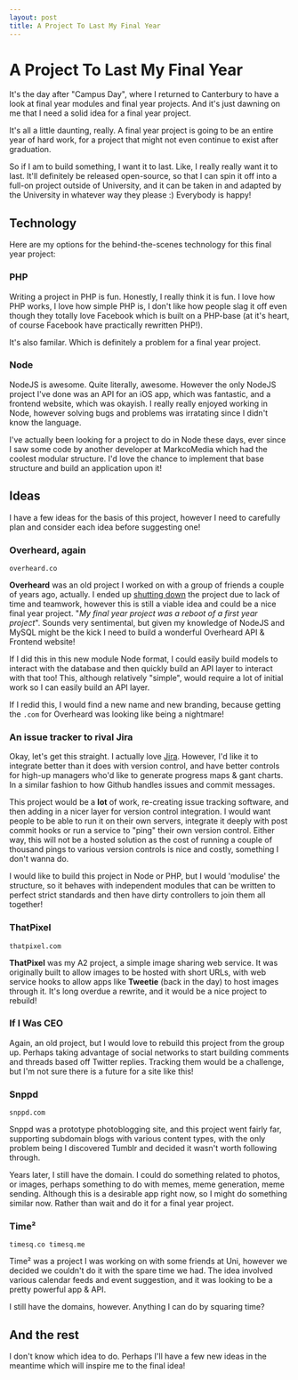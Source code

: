 ```yaml
---
layout: post
title: A Project To Last My Final Year
---
```


# A Project To Last My Final Year

It's the day after "Campus Day", where I returned to Canterbury to have a look at final year modules and final year projects. And it's just dawning on me that I need a solid idea for a final year project.

It's all a little daunting, really. A final year project is going to be an entire year of hard work, for a project that might not even continue to exist after graduation.

So if I am to build something, I want it to last. Like, I really really want it to last. It'll definitely be released open-source, so that I can spin it off into a full-on project outside of University, and it can be taken in and adapted by the University in whatever way they please :) Everybody is happy!

## Technology

Here are my options for the behind-the-scenes technology for this final year project:

### PHP

Writing a project in PHP is fun. Honestly, I really think it is fun. I love how PHP works, I love how simple PHP is, I don't like how people slag it off even though they totally love Facebook which is built on a PHP-base (at it's heart, of course Facebook have practically rewritten PHP!).

It's also familar. Which is definitely a problem for a final year project.

### Node

NodeJS is awesome. Quite literally, awesome. However the only NodeJS project I've done was an API for an iOS app, which was fantastic, and a frontend website, which was okayish. I really really enjoyed working in Node, however solving bugs and problems was irratating since I didn't know the language.

I've actually been looking for a project to do in Node these days, ever since I saw some code by another developer at MarkcoMedia which had the coolest modular structure. I'd love the chance to implement that base structure and build an application upon it!

## Ideas

I have a few ideas for the basis of this project, however I need to carefully plan and consider each idea before suggesting one!

### Overheard, again

	overheard.co

**Overheard** was an old project I worked on with a group of friends a couple of years ago, actually. I ended up [shutting down][we-heard] the project due to lack of time and teamwork, however this is still a viable idea and could be a nice final year project. "*My final year project was a reboot of a first year project*". Sounds very sentimental, but given my knowledge of NodeJS and MySQL might be the kick I need to build a wonderful Overheard API & Frontend website!

If I did this in this new module Node format, I could easily build models to interact with the database and then quickly build an API layer to interact with that too! This, although relatively "simple", would require a lot of initial work so I can easily build an API layer.

If I redid this, I would find a new name and new branding, because getting the `.com` for Overheard was looking like being a nightmare!

### An issue tracker to rival Jira

Okay, let's get this straight. I actually love [Jira][jira]. However, I'd like it to integrate better than it does with version control, and have better controls for high-up managers who'd like to generate progress maps & gant charts. In a similar fashion to how Github handles issues and commit messages.

This project would be a **lot** of work, re-creating issue tracking software, and then adding in a nicer layer for version control integration. I would want people to be able to run it on their own servers, integrate it deeply with post commit hooks or run a service to "ping" their own version control. Either way, this will not be a hosted solution as the cost of running a couple of thousand pings to various version controls is nice and costly, something I don't wanna do.

I would like to build this project in Node or PHP, but I would 'modulise' the structure, so it behaves with independent modules that can be written to perfect strict standards and then have dirty controllers to join them all together!

### ThatPixel

	thatpixel.com

**ThatPixel** was my A2 project, a simple image sharing web service. It was originally built to allow images to be hosted with short URLs, with web service hooks to allow apps like **Tweetie** (back in the day) to host images through it. It's long overdue a rewrite, and it would be a nice project to rebuild!

### If I Was CEO

Again, an old project, but I would love to rebuild this project from the group up. Perhaps taking advantage of social networks to start building comments and threads based off Twitter replies. Tracking them would be a challenge, but I'm not sure there is a future for a site like this!

### Snppd

	snppd.com

Snppd was a prototype photoblogging site, and this project went fairly far, supporting subdomain blogs with various content types, with the only problem being I discovered Tumblr and decided it wasn't worth following through.

Years later, I still have the domain. I could do something related to photos, or images, perhaps something to do with memes, meme generation, meme sending. Although this is a desirable app right now, so I might do something similar now. Rather than wait and do it for a final year project.

### Time&sup2;

	timesq.co timesq.me

Time&sup2; was a project I was working on with some friends at Uni, however we decided we couldn't do it with the spare time we had. The idea involved various calendar feeds and event suggestion, and it was looking to be a pretty powerful app & API.

I still have the domains, however. Anything I can do by squaring time?

## And the rest

I don't know which idea to do. Perhaps I'll have a few new ideas in the meantime which will inspire me to the final idea!

[jira]: https://www.atlassian.com/software/jira
[we-heard]: /2013/03/we-heard
